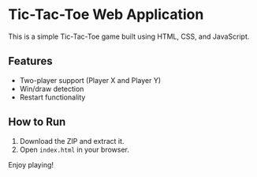 # Tic-Tac-Toe Web Application

This is a simple Tic-Tac-Toe game built using HTML, CSS, and JavaScript.

## Features
- Two-player support (Player X and Player Y)
- Win/draw detection
- Restart functionality

## How to Run
1. Download the ZIP and extract it.
2. Open `index.html` in your browser.

Enjoy playing!
